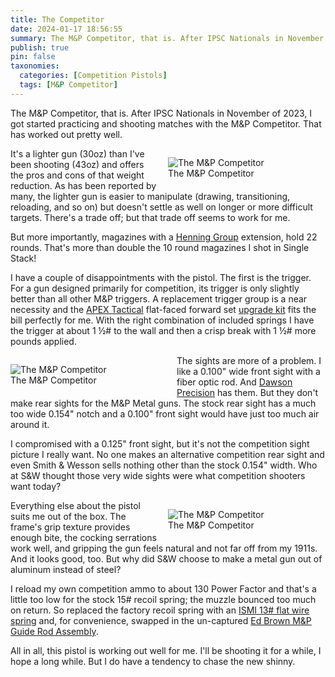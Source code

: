 ```yaml
---
title: The Competitor
date: 2024-01-17 18:56:55
summary: The M&P Competitor, that is. After IPSC Nationals in November of 2023, I got started practicing and shooting matches with the M&P Competitor. That has worked out pretty well.
publish: true
pin: false
taxonomies:
  categories: [Competition Pistols]
  tags: [M&P Competitor]
---
```


The M&P Competitor, that is. After IPSC Nationals in November of 2023, I got started practicing and shooting matches with the M&P Competitor. That has worked out pretty well.

<!--more-->

<figure style="float: right; width: 50%; margin: 1em 0em 1em 1em">
  <img src="/images/wp-content/uploads/2023/10/Competitor-L.png" alt="The M&P Competitor" >
  <figcaption>The M&P Competitor</figcaption>
</figure>

It's a lighter gun (30oz) than I've been shooting (43oz) and offers the pros and cons of that weight reduction. As has been reported by many, the lighter gun is easier to manipulate (drawing, transitioning, reloading, and so on) but doesn't settle as well on longer or more difficult targets. There's a trade off; but that trade off seems to work for me.

But more importantly, magazines with a [Henning Group](https://www.henningshop.com/Default.aspx) extension, hold 22 rounds. That's more than double the 10 round magazines I shot in Single Stack!

I have a couple of disappointments with the pistol. The first is the trigger. For a gun designed primarily for competition, its trigger is only slightly better than all other M&P triggers. A replacement trigger group is a near necessity and the [APEX Tactical](https://www.apextactical.com) flat-faced forward set [upgrade kit](https://www.apextactical.com/flat-faced-forward-set-trigger-kit-for-metal-frame-m-p-m2-0) fits the bill perfectly for me. With the right combination of included springs I have the trigger at about 1 ½# to the wall and then a crisp break with 1 ½# more pounds applied.

<figure style="float: left; width: 50%; margin: 1em 1em 1em 0em">
  <img src="/images/wp-content/uploads/2023/10/Competitor-R.png" alt="The M&P Competitor" >
  <figcaption>The M&P Competitor</figcaption>
</figure>

The sights are more of a problem. I like a 0.100\" wide front sight with a fiber optic rod. And [Dawson Precision](https://dawsonprecision.com/gun-sights/smith-wesson/) has them. But they don't make rear sights for the M&P Metal guns. The stock rear sight has a much too wide 0.154\" notch and a 0.100\" front sight would have just too much air around it.

I compromised with a 0.125\" front sight, but it's not the competition sight picture I really want. No one makes an alternative competition rear sight and even Smith & Wesson sells nothing other than the stock 0.154\" width. Who at S&W thought those very wide sights were what competition shooters want today?

<figure style="float: right; width: 50%; margin: 1em 0em 1em 1em">
  <img src="/images/wp-content/uploads/2024/05/13199-OnWhite-3Q-Left__43554.png" alt="The M&P Competitor" >
  <figcaption>The M&P Competitor</figcaption>
</figure>

Everything else about the pistol suits me out of the box. The frame's grip texture provides enough bite, the cocking serrations work well, and gripping the gun feels natural and not far off from my 1911s. And it looks good, too. But why did S&W choose to make a metal gun out of aluminum instead of steel?

I reload my own competition ammo to about 130 Power Factor and that's a little too low for the stock 15# recoil spring; the muzzle bounced too much on return. So replaced the factory recoil spring with an [ISMI 13# flat wire spring](https://www.ismi-gunsprings.com/?product=mp-recoil-springs) and, for convenience, swapped in the un-captured [Ed Brown M&P Guide Rod Assembly](https://www.edbrown.com/product/mp-889/).

All in all, this pistol is working out well for me. I'll be shooting it for a while, I hope a long while. But I do have a tendency to chase the new shinny.
